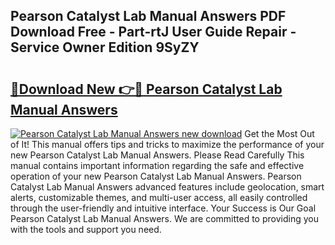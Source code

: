 ## Pearson Catalyst Lab Manual Answers PDF Download Free - Part-rtJ User Guide Repair - Service Owner Edition 9SyZY

# <h2><a href="http://bc47077.oget.top/?id=Pearson+Catalyst+Lab+Manual+Answers">🔗Download New 👉🔴 Pearson Catalyst Lab Manual Answers</a></h2>

[![Pearson Catalyst Lab Manual Answers new download](https://i.imgur.com/5g1atiW.png)](http://bc47077.oget.top/?id=Pearson+Catalyst+Lab+Manual+Answers)
Get the Most Out of It! This manual offers tips and tricks to maximize the performance of your new Pearson Catalyst Lab Manual Answers. Please Read Carefully This manual contains important information regarding the safe and effective operation of your new Pearson Catalyst Lab Manual Answers. Pearson Catalyst Lab Manual Answers advanced features include geolocation, smart alerts, customizable themes, and multi-user access, all easily controlled through the user-friendly and intuitive interface. Your Success is Our Goal Pearson Catalyst Lab Manual Answers. We are committed to providing you with the tools and support you need.

